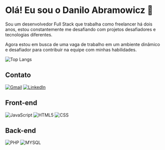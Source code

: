 # Olá! Eu sou o Danilo Abramowicz  👋

Sou um desenvolvedor Full Stack que trabalha como freelancer há dois anos, estou constantemente me desafiando com projetos desafiadores e tecnologias diferentes. 

Agora estou em busca de uma vaga de trabalho em um ambiente dinâmico e desafiador para contribuir na equipe com minhas habilidades. 

![Top Langs](https://github-readme-stats.vercel.app/api/top-langs/?username=daniloabramo&layout=compact)

## Contato
[![Gmail](https://img.shields.io/badge/Gmail-D14836?style=for-the-badge&logo=gmail&logoColor=white
)](mailto:daniloabramowicz.com)
[![LinkedIn](https://img.shields.io/badge/LinkedIn-0077B5?style=for-the-badge&logo=linkedin&logoColor=white)](https://www.linkedin.com/in/danilo-abramo/)

## Front-end
![JavaScript](https://img.shields.io/badge/JavaScript-F7DF1E?style=for-the-badge&logo=javascript&logoColor=black)
![HTML5](https://img.shields.io/badge/HTML5-E34F26?style=for-the-badge&logo=html5&logoColor=white)
![CSS](https://img.shields.io/badge/CSS3-1572B6?style=for-the-badge&logo=css3&logoColor=white)

## Back-end
![PHP](https://img.shields.io/badge/PHP-777BB4?style=for-the-badge&logo=php&logoColor=white)
![MYSQL](https://img.shields.io/badge/MySQL-00000F?style=for-the-badge&logo=mysql&logoColor=white)


